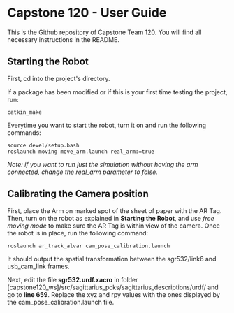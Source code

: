 # Capstone 120 - User Guide

This is the Github repository of Capstone Team 120. You will find all necessary instructions in the README.


## Starting the Robot

First, cd into the project's directory.

If a package has been modified or if this is your first time testing the project, run:
```
catkin_make
```

Everytime you want to start the robot, turn it on and run the following commands:
```
source devel/setup.bash
roslaunch moving move_arm.launch real_arm:=true
```
*Note: if you want to run just the simulation without having the arm connected, change the real_arm parameter to false.*


## Calibrating the Camera position

First, place the Arm on marked spot of the sheet of paper with the AR Tag. Then, turn on the robot as explained in **Starting the Robot**, and use *free moving mode* to make sure the AR Tag is within view of the camera. Once the robot is in place, run the following command:
```
roslaunch ar_track_alvar cam_pose_calibration.launch
```
It should output the spatial transformation between the sgr532/link6 and usb_cam_link frames.

Next, edit the file **sgr532.urdf.xacro** in folder [capstone120_ws]/src/sagittarius_pcks/sagittarius_descriptions/urdf/ and go to **line 659**. Replace the xyz and rpy values with the ones displayed by the cam_pose_calibration.launch file.

